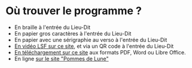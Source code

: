 # Où trouver le programme ?

- En braille à l'entrée du Lieu-Dit
- En papier gros caractères à l'entrée du Lieu-Dit
- En papier avec une sérigraphie au verso à l'entrée du Lieu-Dit
- [En vidéo LSF sur ce site](prog-lsf.md), et via un QR code à l'entrée du Lieu-Dit
- [En téléchargement sur ce site](prog.md) aux formats PDF, Word ou Libre Office.
- En ligne [sur le site "Pommes de Lune"](https://pommesdelune.fr/place/2-le-lieu-dit)